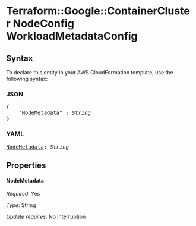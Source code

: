 # Terraform::Google::ContainerCluster NodeConfig WorkloadMetadataConfig

## Syntax

To declare this entity in your AWS CloudFormation template, use the following syntax:

### JSON

<pre>
{
    "<a href="#nodemetadata" title="NodeMetadata">NodeMetadata</a>" : <i>String</i>
}
</pre>

### YAML

<pre>
<a href="#nodemetadata" title="NodeMetadata">NodeMetadata</a>: <i>String</i>
</pre>

## Properties

#### NodeMetadata

_Required_: Yes

_Type_: String

_Update requires_: [No interruption](https://docs.aws.amazon.com/AWSCloudFormation/latest/UserGuide/using-cfn-updating-stacks-update-behaviors.html#update-no-interrupt)

